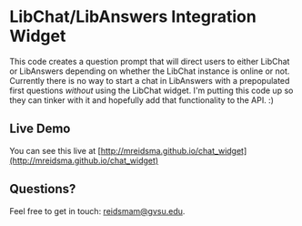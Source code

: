 # LibChat/LibAnswers Integration Widget

This code creates a question prompt that will direct users to either LibChat or LibAnswers depending on whether the LibChat instance is online or not. Currently there is no way to start a chat in LibAnswers with a prepopulated first questions *without* using the LibChat widget. I'm putting this code up so they can tinker with it and hopefully add that functionality to the API. :)

## Live Demo

You can see this live at [http://mreidsma.github.io/chat_widget](http://mreidsma.github.io/chat_widget)

## Questions?

Feel free to get in touch: [reidsmam@gvsu.edu](mailto:reidsmam@gvsu.edu).